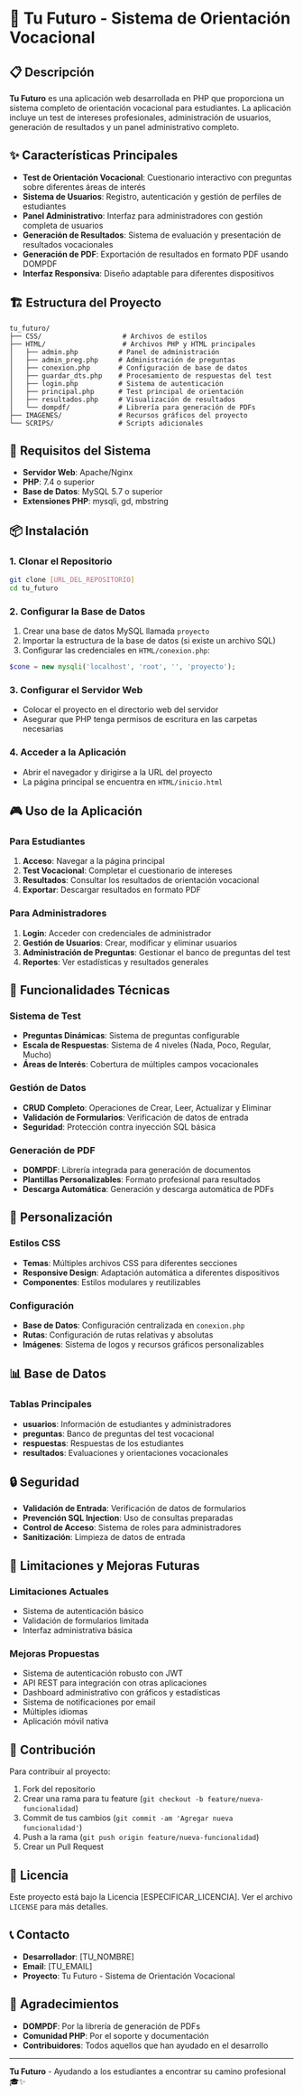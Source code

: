 # 🎯 Tu Futuro - Sistema de Orientación Vocacional

## 📋 Descripción

**Tu Futuro** es una aplicación web desarrollada en PHP que proporciona un sistema completo de orientación vocacional para estudiantes. La aplicación incluye un test de intereses profesionales, administración de usuarios, generación de resultados y un panel administrativo completo.

## ✨ Características Principales

- **Test de Orientación Vocacional**: Cuestionario interactivo con preguntas sobre diferentes áreas de interés
- **Sistema de Usuarios**: Registro, autenticación y gestión de perfiles de estudiantes
- **Panel Administrativo**: Interfaz para administradores con gestión completa de usuarios
- **Generación de Resultados**: Sistema de evaluación y presentación de resultados vocacionales
- **Generación de PDF**: Exportación de resultados en formato PDF usando DOMPDF
- **Interfaz Responsiva**: Diseño adaptable para diferentes dispositivos

## 🏗️ Estructura del Proyecto

```
tu_futuro/
├── CSS/                    # Archivos de estilos
├── HTML/                   # Archivos PHP y HTML principales
│   ├── admin.php          # Panel de administración
│   ├── admin_preg.php     # Administración de preguntas
│   ├── conexion.php       # Configuración de base de datos
│   ├── guardar_dts.php    # Procesamiento de respuestas del test
│   ├── login.php          # Sistema de autenticación
│   ├── principal.php      # Test principal de orientación
│   ├── resultados.php     # Visualización de resultados
│   └── dompdf/            # Librería para generación de PDFs
├── IMAGENES/              # Recursos gráficos del proyecto
└── SCRIPS/                # Scripts adicionales
```

## 🚀 Requisitos del Sistema

- **Servidor Web**: Apache/Nginx
- **PHP**: 7.4 o superior
- **Base de Datos**: MySQL 5.7 o superior
- **Extensiones PHP**: mysqli, gd, mbstring

## 📦 Instalación

### 1. Clonar el Repositorio
```bash
git clone [URL_DEL_REPOSITORIO]
cd tu_futuro
```

### 2. Configurar la Base de Datos
1. Crear una base de datos MySQL llamada `proyecto`
2. Importar la estructura de la base de datos (si existe un archivo SQL)
3. Configurar las credenciales en `HTML/conexion.php`:

```php
$cone = new mysqli('localhost', 'root', '', 'proyecto');
```

### 3. Configurar el Servidor Web
- Colocar el proyecto en el directorio web del servidor
- Asegurar que PHP tenga permisos de escritura en las carpetas necesarias

### 4. Acceder a la Aplicación
- Abrir el navegador y dirigirse a la URL del proyecto
- La página principal se encuentra en `HTML/inicio.html`

## 🎮 Uso de la Aplicación

### Para Estudiantes
1. **Acceso**: Navegar a la página principal
2. **Test Vocacional**: Completar el cuestionario de intereses
3. **Resultados**: Consultar los resultados de orientación vocacional
4. **Exportar**: Descargar resultados en formato PDF

### Para Administradores
1. **Login**: Acceder con credenciales de administrador
2. **Gestión de Usuarios**: Crear, modificar y eliminar usuarios
3. **Administración de Preguntas**: Gestionar el banco de preguntas del test
4. **Reportes**: Ver estadísticas y resultados generales

## 🔧 Funcionalidades Técnicas

### Sistema de Test
- **Preguntas Dinámicas**: Sistema de preguntas configurable
- **Escala de Respuestas**: Sistema de 4 niveles (Nada, Poco, Regular, Mucho)
- **Áreas de Interés**: Cobertura de múltiples campos vocacionales

### Gestión de Datos
- **CRUD Completo**: Operaciones de Crear, Leer, Actualizar y Eliminar
- **Validación de Formularios**: Verificación de datos de entrada
- **Seguridad**: Protección contra inyección SQL básica

### Generación de PDF
- **DOMPDF**: Librería integrada para generación de documentos
- **Plantillas Personalizables**: Formato profesional para resultados
- **Descarga Automática**: Generación y descarga automática de PDFs

## 🎨 Personalización

### Estilos CSS
- **Temas**: Múltiples archivos CSS para diferentes secciones
- **Responsive Design**: Adaptación automática a diferentes dispositivos
- **Componentes**: Estilos modulares y reutilizables

### Configuración
- **Base de Datos**: Configuración centralizada en `conexion.php`
- **Rutas**: Configuración de rutas relativas y absolutas
- **Imágenes**: Sistema de logos y recursos gráficos personalizables

## 📊 Base de Datos

### Tablas Principales
- **usuarios**: Información de estudiantes y administradores
- **preguntas**: Banco de preguntas del test vocacional
- **respuestas**: Respuestas de los estudiantes
- **resultados**: Evaluaciones y orientaciones vocacionales

## 🔒 Seguridad

- **Validación de Entrada**: Verificación de datos de formularios
- **Prevención SQL Injection**: Uso de consultas preparadas
- **Control de Acceso**: Sistema de roles para administradores
- **Sanitización**: Limpieza de datos de entrada

## 🚧 Limitaciones y Mejoras Futuras

### Limitaciones Actuales
- Sistema de autenticación básico
- Validación de formularios limitada
- Interfaz administrativa básica

### Mejoras Propuestas
- Sistema de autenticación robusto con JWT
- API REST para integración con otras aplicaciones
- Dashboard administrativo con gráficos y estadísticas
- Sistema de notificaciones por email
- Múltiples idiomas
- Aplicación móvil nativa

## 🤝 Contribución

Para contribuir al proyecto:

1. Fork del repositorio
2. Crear una rama para tu feature (`git checkout -b feature/nueva-funcionalidad`)
3. Commit de tus cambios (`git commit -am 'Agregar nueva funcionalidad'`)
4. Push a la rama (`git push origin feature/nueva-funcionalidad`)
5. Crear un Pull Request

## 📝 Licencia

Este proyecto está bajo la Licencia [ESPECIFICAR_LICENCIA]. Ver el archivo `LICENSE` para más detalles.

## 📞 Contacto

- **Desarrollador**: [TU_NOMBRE]
- **Email**: [TU_EMAIL]
- **Proyecto**: Tu Futuro - Sistema de Orientación Vocacional

## 🙏 Agradecimientos

- **DOMPDF**: Por la librería de generación de PDFs
- **Comunidad PHP**: Por el soporte y documentación
- **Contribuidores**: Todos aquellos que han ayudado en el desarrollo

---

**Tu Futuro** - Ayudando a los estudiantes a encontrar su camino profesional 🎓✨